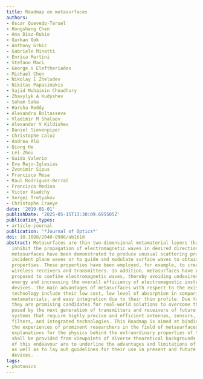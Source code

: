 ```yaml
---
title: Roadmap on metasurfaces
authors:
- Oscar Quevedo-Teruel
- Hongsheng Chen
- Ana Díaz-Rubio
- Gurkan Gok
- Anthony Grbic
- Gabriele Minatti
- Enrica Martini
- Stefano Maci
- George V Eleftheriades
- Michael Chen
- Nikolay I Zheludev
- Nikitas Papasimakis
- Sajid Muhaimin Choudhury
- Zhaxylyk A Kudyshev
- Soham Saha
- Harsha Reddy
- Alexandra Boltasseva
- Vladimir M Shalaev
- Alexander V Kildishev
- Daniel Sievenpiper
- Christophe Caloz
- Andrea Alù
- Qiong He
- Lei Zhou
- Guido Valerio
- Eva Rajo-Iglesias
- Zvonimir Sipus
- Francisco Mesa
- Raul Rodríguez-Berral
- Francisco Medina
- Victor Asadchy
- Sergei Tretyakov
- Christophe Craeye
date: '2019-01-01'
publishDate: '2025-05-15T13:30:09.695505Z'
publication_types:
- article-journal
publication: '*Journal of Optics*'
doi: 10.1088/2040-8986/ab161d
abstract: Metasurfaces are thin two-dimensional metamaterial layers that allow or
  inhibit the propagation of electromagnetic waves in desired directions. For example,
  metasurfaces have been demonstrated to produce unusual scattering properties of
  incident plane waves or to guide and modulate surface waves to obtain desired radiation
  properties. These properties have been employed, for example, to create innovative
  wireless receivers and transmitters. In addition, metasurfaces have recently been
  proposed to confine electromagnetic waves, thereby avoiding undesired leakage of
  energy and increasing the overall efficiency of electromagnetic instruments and
  devices. The main advantages of metasurfaces with respect to the existing conventional
  technology include their low cost, low level of absorption in comparison with bulky
  metamaterials, and easy integration due to their thin profile. Due to these advantages,
  they are promising candidates for real-world solutions to overcome the challenges
  posed by the next generation of transmitters and receivers of future high-rate communication
  systems that require highly precise and efficient antennas, sensors, active components,
  filters, and integrated technologies. This Roadmap is aimed at binding together
  the experiences of prominent researchers in the field of metasurfaces, from which
  explanations for the physics behind the extraordinary properties of these structures
  shall be provided from viewpoints of diverse theoretical backgrounds. Other goals
  of this endeavour are to underline the advantages and limitations of metasurfaces,
  as well as to lay out guidelines for their use in present and future electromagnetic
  devices.
tags:
- photonics
---
```

